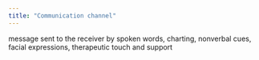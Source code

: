 ```yaml
---
title: "Communication channel"
---
```

message sent to the receiver by spoken words, charting, nonverbal cues, facial expressions, therapeutic touch and support

